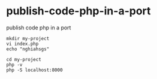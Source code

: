 # publish-code-php-in-a-port
publish code php in a port

```
mkdir my-project
vi index.php
echo "nghiahsgs"
```

```
cd my-project
php -v
php -S localhost:8000
```
